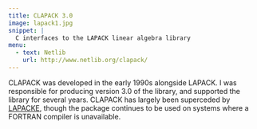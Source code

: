 ```yaml
---
title: CLAPACK 3.0
image: lapack1.jpg
snippet: |
  C interfaces to the LAPACK linear algebra library
menu:
  - text: Netlib
    url: http://www.netlib.org/clapack/
---
```


CLAPACK was developed in the early 1990s alongside LAPACK.
I was responsible for producing version 3.0 of the library,
and supported the library for several years.  CLAPACK has
largely been superceded by [LAPACKE], though the package
continues to be used on systems where a FORTRAN compiler is
unavailable.

[LAPACKE]: http://www.netlib.org/lapack/lapacke.html
